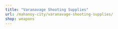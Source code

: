 ```yaml
---
title: "Varanavage Shooting Supplies"
url: /mahanoy-city/varanavage-shooting-supplies/
shop: weapons
---
```

